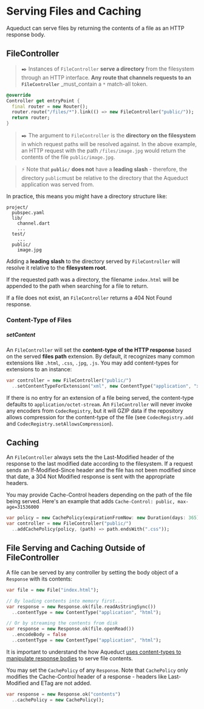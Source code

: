 


# Serving Files and Caching

Aqueduct can serve files by returning the contents of a file as an HTTP response body.

## FileController

> ✒️ Instances of  `FileController`  **serve a directory** from the filesystem through an HTTP interface. **Any route that channels requests to an  `FileController`**  _must_contain a  `*`  match-all token.

```dart
@override
Controller get entryPoint {
  final router = new Router();
  router.route("/files/*").link(() => new FileController("public/"));
  return router;
}
```
> ✒️ The argument to  `FileController`  is the **directory on the filesystem** in which request paths will be resolved against. In the above example, an HTTP request with the path  `/files/image.jpg`  would return the contents of the file  `public/image.jpg`.

> ⚡ Note that  **`public/`**  **does not** have a **leading slash** - therefore, the directory  `public`must be relative to the directory that the Aqueduct application was served from. 

In practice, this means you might have a directory structure like:
```
project/
  pubspec.yaml  
  lib/
    channel.dart
    ...
  test/
    ...
  public/
    image.jpg
```
Adding a **leading slash** to the directory served by  `FileController`  will resolve it relative to the **filesystem root**.

If the requested path was a directory, the filename  `index.html`  will be appended to the path when searching for a file to return.

If a file does not exist, an  `FileController`  returns a 404 Not Found response.

### Content-Type of Files
##### setContent
An  `FileController`  will set the **content-type of the HTTP response** based on the served **files path** extension. By default, it recognizes many common extensions like  `.html`,  `.css`,  `.jpg`,  `.js`. You may add content-types for extensions to an instance:
```dart
var controller = new FileController("public/")
  ..setContentTypeForExtension("xml", new ContentType("application", "xml"));
```
If there is no entry for an extension of a file being served, the content-type defaults to  `application/octet-stream`. An  `FileController`  will never invoke any encoders from  `CodecRegistry`, but it will GZIP data if the repository allows compression for the content-type of the file (see  `CodecRegistry.add`  and  `CodecRegistry.setAllowsCompression`).

## Caching

An  `FileController`  always sets the the Last-Modified header of the response to the last modified date according to the filesystem. If a request sends an If-Modified-Since header and the file has not been modified since that date, a 304 Not Modified response is sent with the appropriate headers.

You may provide Cache-Control headers depending on the path of the file being served. Here's an example that adds  `Cache-Control: public, max-age=31536000`

```dart
var policy = new CachePolicy(expirationFromNow: new Duration(days: 365));
var controller = new FileController("public/")
  ..addCachePolicy(policy, (path) => path.endsWith(".css"));
```

## File Serving and Caching Outside of FileController

A file can be served by any controller by setting the body object of a  `Response`  with its contents:
```dart
var file = new File("index.html");

// By loading contents into memory first...
var response = new Response.ok(file.readAsStringSync())
  ..contentType = new ContentType("application", "html");

// Or by streaming the contents from disk
var response = new Response.ok(file.openRead())
  ..encodeBody = false
  ..contentType = new ContentType("application", "html");
```

It is important to understand the how Aqueduct  [uses content-types to manipulate response bodies](https://aqueduct.io/docs/http/request_and_response/)  to serve file contents.

You may set the  `CachePolicy`  of any  `Response`. Note that  `CachePolicy`  only modifies the Cache-Control header of a response - headers like Last-Modified and ETag are not added.
```dart
var response = new Response.ok("contents")
  ..cachePolicy = new CachePolicy();
```
<!--stackedit_data:
eyJoaXN0b3J5IjpbMTA1MjkxNDY5NiwxOTc5MzA1NDA2XX0=
-->